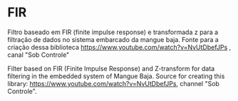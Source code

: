 # FIR

Filtro baseado em FIR (finite impulse response) e transformada z para a filtração de dados no sistema embarcado da mangue baja.
Fonte para a criação dessa biblioteca https://www.youtube.com/watch?v=NvUtDbefJPs , canal "Sob Controle"

Filter based on FIR (Finite Impulse Response) and Z-transform for data filtering in the embedded system of Mangue Baja. 
Source for creating this library: https://www.youtube.com/watch?v=NvUtDbefJPs, channel "Sob Controle".
